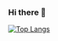 ### Hi there 👋

[![Top Langs](https://github-readme-stats-git-masterrstaa-rickstaa.vercel.app/api/top-langs/?username=anuraghazra&theme=dracula&count_weight=2&size_weight=0&hide=html,css,glsl,astro)](https://github.com/anuraghazra/github-readme-stats)

<!--
**shangsuru/shangsuru** is a ✨ _special_ ✨ repository because its `README.md` (this file) appears on your GitHub profile.

Here are some ideas to get you started:

- 🔭 I’m currently working on ...
- 🌱 I’m currently learning ...
- 👯 I’m looking to collaborate on ...
- 🤔 I’m looking for help with ...
- 💬 Ask me about ...
- 📫 How to reach me: ...
- 😄 Pronouns: ...
- ⚡ Fun fact: ...
-->
